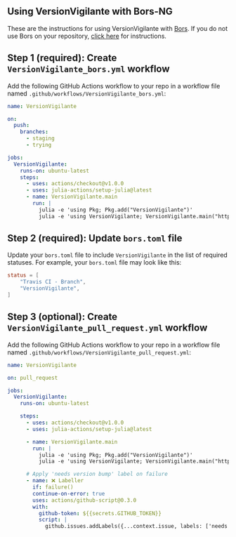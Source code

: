 ## Using VersionVigilante with Bors-NG

These are the instructions for using VersionVigilante with
[Bors](https://github.com/bors-ng/bors-ng). If you do not use Bors on your
repository, [click here](README.md) for instructions.

## Step 1 (required): Create `VersionVigilante_bors.yml` workflow

Add the following GitHub Actions workflow to your repo in a workflow file
named `.github/workflows/VersionVigilante_bors.yml`:
```yaml
name: VersionVigilante

on:
  push:
    branches:    
      - staging
      - trying

jobs:
  VersionVigilante:
    runs-on: ubuntu-latest
    steps:
      - uses: actions/checkout@v1.0.0
      - uses: julia-actions/setup-julia@latest
      - name: VersionVigilante.main
        run: |
          julia -e 'using Pkg; Pkg.add("VersionVigilante")'
          julia -e 'using VersionVigilante; VersionVigilante.main("https://github.com/${{ github.repository }}")'

```


## Step 2 (required): Update `bors.toml` file

Update your `bors.toml` file to include `VersionVigilante` in the list of
required statuses. For example, your `bors.toml` file may look like this:
```toml
status = [
    "Travis CI - Branch",
    "VersionVigilante",
]
```

## Step 3 (optional): Create `VersionVigilante_pull_request.yml` workflow

Add the following GitHub Actions workflow to your repo in a workflow file
named `.github/workflows/VersionVigilante_pull_request.yml`:
```yaml
name: VersionVigilante

on: pull_request

jobs:
  VersionVigilante:
    runs-on: ubuntu-latest

    steps:
      - uses: actions/checkout@v1.0.0
      - uses: julia-actions/setup-julia@latest

      - name: VersionVigilante.main
        run: |
          julia -e 'using Pkg; Pkg.add("VersionVigilante")'
          julia -e 'using VersionVigilante; VersionVigilante.main("https://github.com/${{ github.repository }}")'

      # Apply 'needs version bump' label on failure
      - name: ❌ Labeller
        if: failure()
        continue-on-error: true
        uses: actions/github-script@0.3.0
        with:
          github-token: ${{secrets.GITHUB_TOKEN}}
          script: |
            github.issues.addLabels({...context.issue, labels: ['needs version bump']})
```

